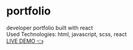 # portfolio

developer portfolio built with react  
Used Technologies: html, javascript, scss, react  
[LIVE DEMO 👈](https://faceyage.github.io/portfolio/)
